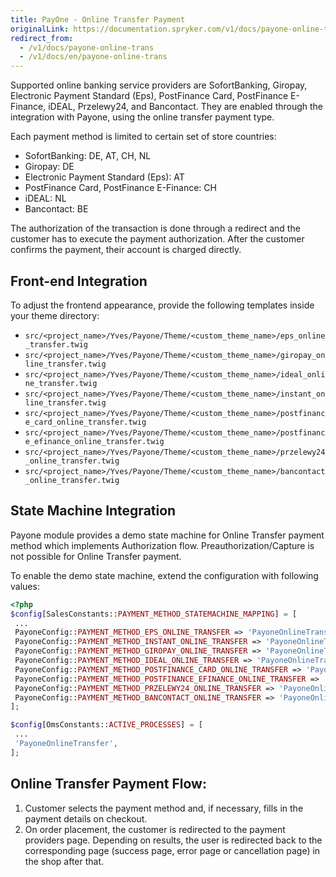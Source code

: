 ```yaml
---
title: PayOne - Online Transfer Payment
originalLink: https://documentation.spryker.com/v1/docs/payone-online-trans
redirect_from:
  - /v1/docs/payone-online-trans
  - /v1/docs/en/payone-online-trans
---
```


Supported online banking service providers are SofortBanking, Giropay, Electronic Payment Standard (Eps), PostFinance Card, PostFinance E-Finance, iDEAL, Przelewy24, and Bancontact. They are enabled  through the integration with Payone, using the online transfer payment type.

Each payment method is limited to certain set of store countries:

* SofortBanking: DE, AT, CH, NL
* Giropay: DE
* Electronic Payment Standard (Eps): AT
* PostFinance Card, PostFinance E-Finance: CH
* iDEAL: NL
* Bancontact: BE

The authorization of the transaction is done through a redirect and the customer has to execute the payment authorization. After the customer confirms the payment, their account is charged directly.

## Front-end Integration
To adjust the frontend appearance, provide the following templates inside your theme directory:

* `src/<project_name>/Yves/Payone/Theme/<custom_theme_name>/eps_online_transfer.twig`
* `src/<project_name>/Yves/Payone/Theme/<custom_theme_name>/giropay_online_transfer.twig`
* `src/<project_name>/Yves/Payone/Theme/<custom_theme_name>/ideal_online_transfer.twig`
* `src/<project_name>/Yves/Payone/Theme/<custom_theme_name>/instant_online_transfer.twig`
* `src/<project_name>/Yves/Payone/Theme/<custom_theme_name>/postfinance_card_online_transfer.twig`
* `src/<project_name>/Yves/Payone/Theme/<custom_theme_name>/postfinance_efinance_online_transfer.twig`
* `src/<project_name>/Yves/Payone/Theme/<custom_theme_name>/przelewy24_online_transfer.twig`
* `src/<project_name>/Yves/Payone/Theme/<custom_theme_name>/bancontact_online_transfer.twig`

## State Machine Integration
Payone module provides a demo state machine for Online Transfer payment method which implements Authorization flow. Preauthorization/Capture is not possible for Online Transfer payment.

To enable the demo state machine, extend the configuration with following values:
```php
<?php
$config[SalesConstants::PAYMENT_METHOD_STATEMACHINE_MAPPING] = [
 ...
 PayoneConfig::PAYMENT_METHOD_EPS_ONLINE_TRANSFER => 'PayoneOnlineTransfer',
 PayoneConfig::PAYMENT_METHOD_INSTANT_ONLINE_TRANSFER => 'PayoneOnlineTransfer',
 PayoneConfig::PAYMENT_METHOD_GIROPAY_ONLINE_TRANSFER => 'PayoneOnlineTransfer',
 PayoneConfig::PAYMENT_METHOD_IDEAL_ONLINE_TRANSFER => 'PayoneOnlineTransfer',
 PayoneConfig::PAYMENT_METHOD_POSTFINANCE_CARD_ONLINE_TRANSFER => 'PayoneOnlineTransfer',
 PayoneConfig::PAYMENT_METHOD_POSTFINANCE_EFINANCE_ONLINE_TRANSFER => 'PayoneOnlineTransfer',
 PayoneConfig::PAYMENT_METHOD_PRZELEWY24_ONLINE_TRANSFER => 'PayoneOnlineTransfer',
 PayoneConfig::PAYMENT_METHOD_BANCONTACT_ONLINE_TRANSFER => 'PayoneOnlineTransfer',
];

$config[OmsConstants::ACTIVE_PROCESSES] = [
 ...
 'PayoneOnlineTransfer',
];
```

## Online Transfer Payment Flow:
1. Customer selects the payment method and, if necessary, fills in the payment details on checkout.
2. On order placement, the customer is redirected to the payment providers page. Depending on results, the user is redirected back  to the corresponding page (success page, error page or cancellation page) in the shop after that.
